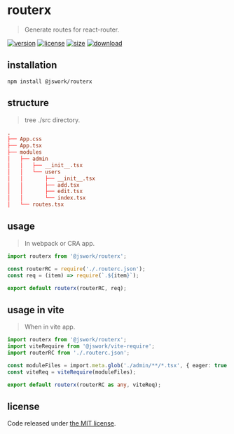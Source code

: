 # routerx
> Generate routes for react-router.

[![version][version-image]][version-url]
[![license][license-image]][license-url]
[![size][size-image]][size-url]
[![download][download-image]][download-url]

## installation
```shell
npm install @jswork/routerx
```

## structure
> tree ./src directory.

```conf
.
├── App.css
├── App.tsx
├── modules
│   ├── admin
│   │   ├── __init__.tsx
│   │   └── users
│   │       ├── __init__.tsx
│   │       ├── add.tsx
│   │       ├── edit.tsx
│   │       └── index.tsx
│   └── routes.tsx
```

## usage
> In webpack or CRA app.

```ts
import routerx from '@jswork/routerx';

const routerRC = require('./.routerc.json');
const req = (item) => require(`.${item}`);

export default routerx(routerRC, req);
```

## usage in vite
> When in vite app.

```ts
import routerx from '@jswork/routerx';
import viteRequire from '@jswork/vite-require';
import routerRC from './.routerc.json';

const moduleFiles = import.meta.glob('./admin/**/*.tsx', { eager: true });
const viteReq = viteRequire(moduleFiles);

export default routerx(routerRC as any, viteReq);
```

## license
Code released under [the MIT license](https://github.com/afeiship/routerx/blob/master/LICENSE.txt).

[version-image]: https://img.shields.io/npm/v/@jswork/routerx
[version-url]: https://npmjs.org/package/@jswork/routerx

[license-image]: https://img.shields.io/npm/l/@jswork/routerx
[license-url]: https://github.com/afeiship/routerx/blob/master/LICENSE.txt

[size-image]: https://img.shields.io/bundlephobia/minzip/@jswork/routerx
[size-url]: https://github.com/afeiship/routerx/blob/master/dist/routerx.min.js

[download-image]: https://img.shields.io/npm/dm/@jswork/routerx
[download-url]: https://www.npmjs.com/package/@jswork/routerx
